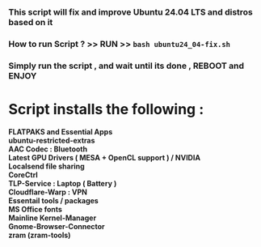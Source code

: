 ### This script will fix and improve Ubuntu 24.04 LTS and distros based on it 

### How to run Script ? >> RUN >>  ``` bash ubuntu24_04-fix.sh ```

### Simply run the script , and wait until its done , REBOOT and ENJOY

# Script installs the following :

**FLATPAKS and Essential Apps** <br> **ubuntu-restricted-extras** <br> **AAC Codec : Bluetooth** <br> **Latest GPU Drivers ( MESA + OpenCL support ) / NVIDIA** <br> **Localsend file sharing** <br> **CoreCtrl** <br> **TLP-Service : Laptop ( Battery )** <br> **Cloudflare-Warp : VPN** <br> **Essentail tools / packages** <br> **MS Office fonts** <br> **Mainline Kernel-Manager** <br> **Gnome-Browser-Connector** <br> **zram (zram-tools)**
